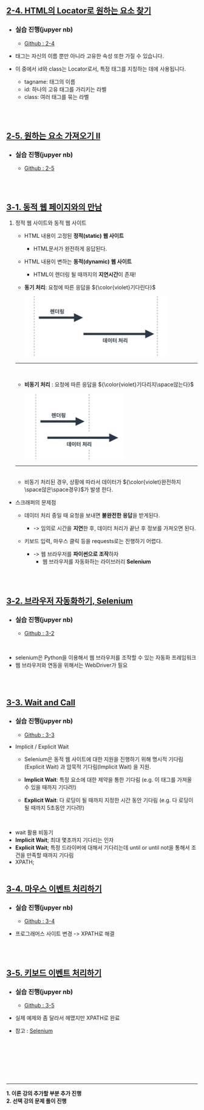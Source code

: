 ## <u>2-4. HTML의 Locator로 원하는 요소 찾기</u>

- ### 실습 진행(jupyer nb)

  - [Github : 2-4](https://github.com/pjw74/HTTP_Study/blob/main/2-4.%20HTML%EC%9D%98%20Locator%EB%A1%9C%20%EC%9B%90%ED%95%98%EB%8A%94%20%EC%9A%94%EC%86%8C%20%EC%B0%BE%EA%B8%B0.ipynb)

- 태그는 자신의 이름 뿐만 아니라 고유한 속성 또한 가질 수 있습니다.
- 이 중에서 id와 class는 Locator로서, 특정 태그를 지칭하는 데에 사용됩니다.

  - tagname: 태그의 이름
  - id: 하나의 고유 태그를 가리키는 라벨
  - class: 여러 태그를 묶는 라벨

<br>
<br>

## <u>2-5. 원하는 요소 가져오기 II</u>

- ### 실습 진행(jupyer nb)

  - [Github : 2-5](https://github.com/pjw74/HTTP_Study/blob/main/2-5.%20%EC%9B%90%ED%95%98%EB%8A%94%20%EC%9A%94%EC%86%8C%20%EA%B0%80%EC%A0%B8%EC%98%A4%EA%B8%B0%20II%20-%20Hashcode%20%EC%A7%88%EB%AC%B8%20%EA%B0%80%EC%A0%B8%EC%98%A4%EA%B8%B0.ipynb)

<br>
<br>

## <u>3-1. 동적 웹 페이지와의 만남</u>

1. 정적 웹 사이트와 동적 웹 사이트

   - HTML 내용이 고정된 **정적(static) 웹 사이트**
     - HTML문서가 완전하게 응답된다.
   - HTML 내용이 변하는 **동적(dynamic) 웹 사이트**
     - HTML이 렌더링 될 때까지의 **지연시간**이 존재!
   - **동기 처리**: 요청에 따른 응답을 ${\color{violet}기다린다}$

     ![ex_screenshot](./img/1.PNG)

   ***

   <br>

   - **비동기 처리** : 요청에 따른 응답을 ${\color{violet}기다리지\space않는다}$

     ![ex_screenshot](./img/2.PNG)

   ***

   <br>

   - 비동기 처리된 경우, 상황에 따라서 데이터가 ${\color{violet}완전하지\space않은\space경우}$가 발생 한다.

- 스크래퍼의 문제점

  - 데이터 처리 중일 때 요청을 보내면 **불완전한 응답**을 받게된다.

    - -> 임의로 시간을 **지연**한 후, 데이터 처리가 끝난 후 정보를 가져오면 된다.

  - 키보드 입력, 마우스 클릭 등을 requests로는 진행하기 어렵다.
    - -> 웹 브라우저를 **파이썬으로 조작**하자
      - 웹 브라우저를 자동화하는 라이브러리 **Selenium**

<br>
<br>

## <u>3-2. 브라우저 자동화하기, Selenium</u>

- ### 실습 진행(jupyer nb)

  - [Github : 3-2](https://github.com/pjw74/HTTP_Study/blob/main/3-2.%20%EB%B8%8C%EB%9D%BC%EC%9A%B0%EC%A0%80%20%EC%9E%90%EB%8F%99%ED%99%94%ED%95%98%EA%B8%B0%2C%20Selenium.ipynb)

<br>

- selenium은 Python을 이용해서 웹 브라우저를 조작할 수 있는 자동화 프레임워크
- 웹 브라우저와 연동을 위해서는 WebDriver가 필요

<br>
<br>

## <u>3-3. Wait and Call</u>

- ### 실습 진행(jupyer nb)

  - [Github : 3-3](https://github.com/pjw74/HTTP_Study/blob/main/3-3.%20Wait%20and%20Call.ipynb)

- Implicit / Explicit Wait

  - Selenium은 동적 웹 사이트에 대한 지원을 진행하기 위해 명시적 기다림(Explicit Wait) 과 암묵적 기다림(Implicit Wait) 을 지원.

  - **Implicit Wait**: 특정 요소에 대한 제약을 통한 기다림
    (e.g. 이 태그를 가져올 수 있을 때까지 기다려!)
  - **Explicit Wait**: 다 로딩이 될 때까지 지정한 시간 동안 기다림
    (e.g. 다 로딩이 될 때까지 5초동안 기다려!)

<br>

- wait 활용 비동기
- **Implicit Wait**; 최대 몇초까지 기다리는 인자
- **Explicit Wait**; 특정 드라이버에 대해서 기다리는데 until or until not을 통해서 조건을 만족할 때까지 기다림
- XPATH;
  <br>
  <br>

## <u>3-4. 마우스 이벤트 처리하기</u>

- ### 실습 진행(jupyer nb)

  - [Github : 3-4](https://github.com/pjw74/HTTP_Study/blob/main/3-4.%20%EB%A7%88%EC%9A%B0%EC%8A%A4%20%EC%9D%B4%EB%B2%A4%ED%8A%B8%20%EC%B2%98%EB%A6%AC%ED%95%98%EA%B8%B0.ipynb)

- 프로그래머스 사이트 변경 -> XPATH로 해결

<br>
<br>

## <u>3-5. 키보드 이벤트 처리하기</u>

- ### 실습 진행(jupyer nb)

  - [Github : 3-5](https://github.com/pjw74/HTTP_Study/blob/main/3-5.%20%ED%82%A4%EB%B3%B4%EB%93%9C%20%EC%9D%B4%EB%B2%A4%ED%8A%B8%20%EC%B2%98%EB%A6%AC%ED%95%98%EA%B8%B0.ipynb)

- 실제 예제와 좀 달라서 헤맸지만 XPATH로 완료
- 참고 : [Selenium](https://www.selenium.dev/documentation/webdriver/elements/finders/)

  <br>
  <br>
  <br>
  <br>
  <br>
  <br>

---

**1. 이론 강의 추가할 부분 추가 진행** <br>
**2. 선택 강의 문제 풀이 진행**
